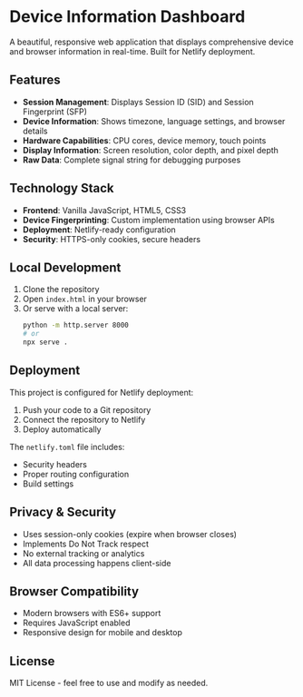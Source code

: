 # Device Information Dashboard

A beautiful, responsive web application that displays comprehensive device and browser information in real-time. Built for Netlify deployment.

## Features

- **Session Management**: Displays Session ID (SID) and Session Fingerprint (SFP)
- **Device Information**: Shows timezone, language settings, and browser details
- **Hardware Capabilities**: CPU cores, device memory, touch points
- **Display Information**: Screen resolution, color depth, and pixel depth
- **Raw Data**: Complete signal string for debugging purposes

## Technology Stack

- **Frontend**: Vanilla JavaScript, HTML5, CSS3
- **Device Fingerprinting**: Custom implementation using browser APIs
- **Deployment**: Netlify-ready configuration
- **Security**: HTTPS-only cookies, secure headers

## Local Development

1. Clone the repository
2. Open `index.html` in your browser
3. Or serve with a local server:
   ```bash
   python -m http.server 8000
   # or
   npx serve .
   ```

## Deployment

This project is configured for Netlify deployment:

1. Push your code to a Git repository
2. Connect the repository to Netlify
3. Deploy automatically

The `netlify.toml` file includes:
- Security headers
- Proper routing configuration
- Build settings

## Privacy & Security

- Uses session-only cookies (expire when browser closes)
- Implements Do Not Track respect
- No external tracking or analytics
- All data processing happens client-side

## Browser Compatibility

- Modern browsers with ES6+ support
- Requires JavaScript enabled
- Responsive design for mobile and desktop

## License

MIT License - feel free to use and modify as needed.
